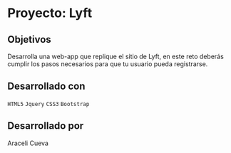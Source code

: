 # Proyecto: Lyft

## Objetivos

Desarrolla una web-app que replique el sitio de Lyft, en este reto deberás cumplir los pasos necesarios para que tu usuario pueda registrarse.

## Desarrollado con

`HTML5` `Jquery` `CSS3` `Bootstrap`

## Desarrollado por

Araceli Cueva
